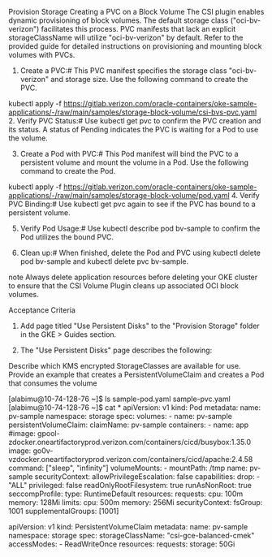 Provision Storage
Creating a PVC on a Block Volume
The CSI plugin enables dynamic provisioning of block volumes. The default storage class ("oci-bv-verizon") facilitates this process. PVC manifests that lack an explicit storageClassName will utilize "oci-bv-verizon" by default. Refer to the provided guide for detailed instructions on provisioning and mounting block volumes with PVCs.

1. Create a PVC:#
This PVC manifest specifies the storage class "oci-bv-verizon" and storage size. Use the following command to create the PVC.

kubectl apply -f https://gitlab.verizon.com/oracle-containers/oke-sample-applications/-/raw/main/samples/storage-block-volume/csi-bvs-pvc.yaml
2. Verify PVC Status:#
Use kubectl get pvc to confirm the PVC creation and its status. A status of Pending indicates the PVC is waiting for a Pod to use the volume.

3. Create a Pod with PVC:#
This Pod manifest will bind the PVC to a persistent volume and mount the volume in a Pod. Use the following command to create the Pod.

kubectl apply -f https://gitlab.verizon.com/oracle-containers/oke-sample-applications/-/raw/main/samples/storage-block-volume/pod.yaml
4. Verify PVC Binding:#
Use kubectl get pvc again to see if the PVC has bound to a persistent volume.

5. Verify Pod Usage:#
Use kubectl describe pod bv-sample to confirm the Pod utilizes the bound PVC.

6. Clean up:#
When finished, delete the Pod and PVC using kubectl delete pod bv-sample and kubectl delete pvc bv-sample.

note
Always delete application resources before deleting your OKE cluster to ensure that the CSI Volume Plugin cleans up associated OCI block volumes.








Acceptance Criteria
1. Add page titled "Use Persistent Disks" to the "Provision Storage" folder in the GKE > Guides section.

2. The "Use Persistent Disks" page describes the following:

Describe which KMS encrypted StorageClasses are available for use.
Provide an example that creates a PersistentVolumeClaim and creates a Pod that consumes the volume



[alabimu@10-74-128-76 ~]$ ls
sample-pod.yaml  sample-pvc.yaml
[alabimu@10-74-128-76 ~]$ cat *
apiVersion: v1
kind: Pod
metadata:
  name: pv-sample
  namespace: storage
spec:
  volumes:
    - name: pv-sample
      persistentVolumeClaim:
        claimName: pv-sample
  containers:
    - name: app
      #image: gpool-zdocker.oneartifactoryprod.verizon.com/containers/cicd/busybox:1.35.0
      image: go0v-vzdocker.oneartifactoryprod.verizon.com/containers/cicd/apache:2.4.58
      command: ["sleep", "infinity"]
      volumeMounts:
        - mountPath: /tmp
          name: pv-sample
      securityContext:
        allowPrivilegeEscalation: false
        capabilities:
          drop:
            - "ALL"
        privileged: false
        readOnlyRootFilesystem: true
        runAsNonRoot: true
        seccompProfile:
          type: RuntimeDefault
      resources:
        requests:
          cpu: 100m
          memory: 128Mi
        limits:
          cpu: 500m
          memory: 256Mi
  securityContext:
    fsGroup: 1001
    supplementalGroups: [1001]

apiVersion: v1
kind: PersistentVolumeClaim
metadata:
  name: pv-sample
  namespace: storage
spec:
  storageClassName: "csi-gce-balanced-cmek"
  accessModes:
    - ReadWriteOnce
  resources:
    requests:
      storage: 50Gi
